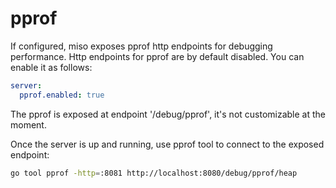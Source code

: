 # pprof

If configured, miso exposes pprof http endpoints for debugging performance. Http endpoints for pprof are by default disabled. You can enable it as follows:

```yaml
server:
  pprof.enabled: true
```

The pprof is exposed at endpoint '/debug/pprof', it's not customizable at the moment.

Once the server is up and running, use pprof tool to connect to the exposed endpoint:

```sh
go tool pprof -http=:8081 http://localhost:8080/debug/pprof/heap
```